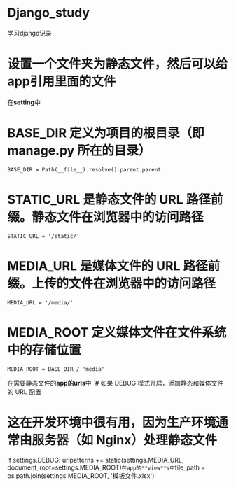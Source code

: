 # Django_study
学习django记录
# 设置一个文件夹为静态文件，然后可以给app引用里面的文件
在**setting**中
# BASE_DIR 定义为项目的根目录（即 manage.py 所在的目录）
`BASE_DIR = Path(__file__).resolve().parent.parent`
# STATIC_URL 是静态文件的 URL 路径前缀。静态文件在浏览器中的访问路径
`STATIC_URL = '/static/'`
# MEDIA_URL 是媒体文件的 URL 路径前缀。上传的文件在浏览器中的访问路径
`MEDIA_URL = '/media/'`
# MEDIA_ROOT 定义媒体文件在文件系统中的存储位置
`MEDIA_ROOT = BASE_DIR / 'media'`

在需要静态文件的**app的urls**中
`# 如果 DEBUG 模式开启，添加静态和媒体文件的 URL 配置
# 这在开发环境中很有用，因为生产环境通常由服务器（如 Nginx）处理静态文件
if settings.DEBUG:
    urlpatterns += static(settings.MEDIA_URL, document_root=settings.MEDIA_ROOT)`
在app的**view**s中
`file_path = os.path.join(settings.MEDIA_ROOT, '模板文件.xlsx')`
